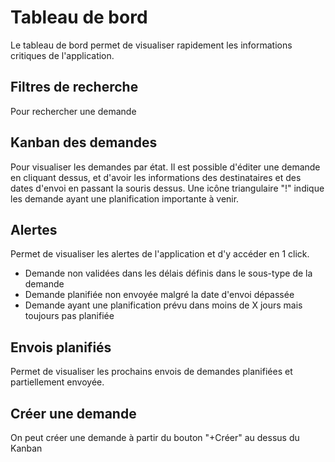 
# Tableau de bord

Le tableau de bord permet de visualiser rapidement les informations critiques de l'application.

## Filtres de recherche

Pour rechercher une demande

## Kanban des demandes

Pour visualiser les demandes par état. Il est possible d'éditer une demande en cliquant dessus, et d'avoir les informations des destinataires
 et des dates d'envoi en passant la souris dessus.
 Une icône triangulaire "!" indique les demande ayant une planification importante à venir.

## Alertes

Permet de visualiser les alertes de l'application et d'y accéder en 1 click.
- Demande non validées dans les délais définis dans le sous-type de la demande
- Demande planifiée non envoyée malgré la date d'envoi dépassée
- Demande ayant une planification prévu dans moins de X jours mais toujours pas planifiée


## Envois planifiés

Permet de visualiser les prochains envois de demandes planifiées et partiellement envoyée.

## Créer une demande

On peut créer une demande à partir du bouton "+Créer" au dessus du Kanban